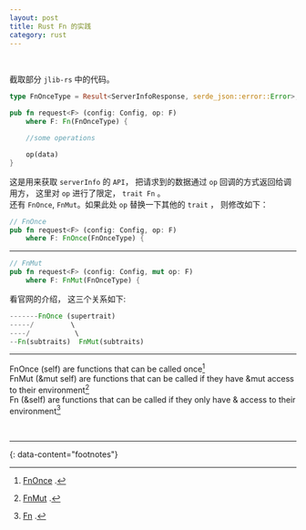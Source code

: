 ```yaml
---
layout: post
title: Rust Fn 的实践
category: rust
---
```


<br>

截取部分 `jlib-rs` 中的代码。  
```rust
type FnOnceType = Result<ServerInfoResponse, serde_json::error::Error>;

pub fn request<F> (config: Config, op: F)
    where F: Fn(FnOnceType) {

    //some operations

    op(data)
}
```
这是用来获取 `serverInfo` 的 `API`， 把请求到的数据通过 `op` 回调的方式返回给调用方， 这里对 `op` 进行了限定， `trait Fn` 。  
还有 `FnOnce`, `FnMut`。如果此处 `op` 替换一下其他的 `trait` ， 则修改如下：  
```rust
// FnOnce
pub fn request<F> (config: Config, op: F)
    where F: FnOnce(FnOnceType) {
```
***
```rust
// FnMut
pub fn request<F> (config: Config, mut op: F)
    where F: FnMut(FnOnceType) {
```

看官网的介绍， 这三个关系如下:  
```rust
-------FnOnce (supertrait)
-----/         \
----/           \
--Fn(subtraits)  FnMut(subtraits)
```

***

FnOnce (self) are functions that can be called once[^1]   
FnMut (&mut self) are functions that can be called if they have &mut access to their environment[^2]  
Fn (&self) are functions that can be called if they only have & access to their environment[^3]  

<br>

---
{: data-content="footnotes"}

[^1]: [FnOnce](https://doc.rust-lang.org/std/ops/trait.FnOnce.html) .  
[^2]: [FnMut](https://doc.rust-lang.org/std/ops/trait.FnMut.html) .  
[^3]: [Fn](https://doc.rust-lang.org/std/ops/trait.Fn.html) .  
 

